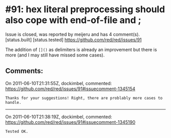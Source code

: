 
#91: hex literal preprocessing should also cope with end-of-file and ;
================================================================================
Issue is closed, was reported by meijeru and has 4 comment(s).
[status.built] [status.tested]
<https://github.com/red/red/issues/91>

The addition of `[]()` as delimiters is already an improvement but there is more (and I may still have missed some cases).



Comments:
--------------------------------------------------------------------------------

On 2011-06-10T21:31:55Z, dockimbel, commented:
<https://github.com/red/red/issues/91#issuecomment-1345154>

    Thanks for your suggestions! Right, there are problably more cases to handle.

--------------------------------------------------------------------------------

On 2011-06-10T21:38:19Z, dockimbel, commented:
<https://github.com/red/red/issues/91#issuecomment-1345190>

    Tested OK.

